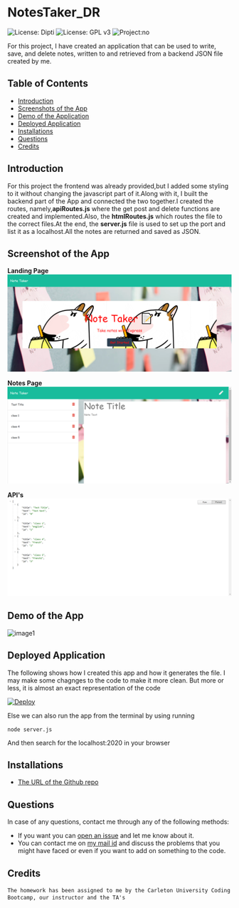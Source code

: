 # NotesTaker_DR
![License: Dipti](https://img.shields.io/badge/Coder-Dipti'sCode-yellow.svg)
![License: GPL v3](https://img.shields.io/badge/License-MIT-pink.svg)
![Project:no](https://img.shields.io/badge/Project-17-green.svg)



For this project, I have created an application that can be used to write, save, and delete notes, written to and retrieved from a backend JSON file created by me.

## Table of Contents
* [Introduction](#introduction)
* [Screenshots of the App](#scr)
* [Demo of the Application](#demo)
* [Deployed Application](#web)
* [Installations](#installations)
* [Questions](#ques)
* [Credits](#credits)

 ## Introduction 
 For this project the frontend was already provided,but I added some styling to it without changing the javascript part of it.Along with it, I built the backend part of the App and connected the two together.I created the routes, namely,__apiRoutes.js__  where the get post and delete functions are created and implemented.Also, the __htmlRoutes.js__ which routes the file to the correct files.At the end, the __server.js__ file is used to set up the port and list it as a localhost.All the notes are returned and saved as JSON.


 ## Screenshot of the App
 
 __Landing Page__
 ![image2](public/assets/LandingPage.png)
 
 __Notes Page__
  ![image3](public/assets/Notespage.png)
  
  __API's__
  ![image4](public/assets/api.png)
 
 ## Demo of the App
 ![image1](public/assets/teamnotes.gif)

 ## Deployed Application
 The following shows how I created this app and how it generates the file. I may make some chagnges to the code to make it more clean. But more or less, it is almost an exact representation of the code

 [![Deploy](https://www.herokucdn.com/deploy/button.svg)](https://notetakerdr.herokuapp.com/)
 
 Else we can also run the app from the terminal by using running 
 
 ```
node server.js
```
And then search for the localhost:2020 in your browser
 

 
 ## Installations
   * [The URL of the Github repo](https://github.com/Dipti2021/NotesTaker_DR)
   

 ## Questions
In case of any questions, contact me through any of the following methods:
 * If you want you can [open an issue](https://github.com/Dipti2021/NotesTaker_DR/issues) and let me know about it.
 * You can contact me on [my  mail id](mailto:dipti.raina@gmail.com) and discuss the problems that you might have faced or even if you want to add on something to the code.


    
 ## Credits
    The homework has been assigned to me by the Carleton University Coding Bootcamp, our instructor and the TA's
